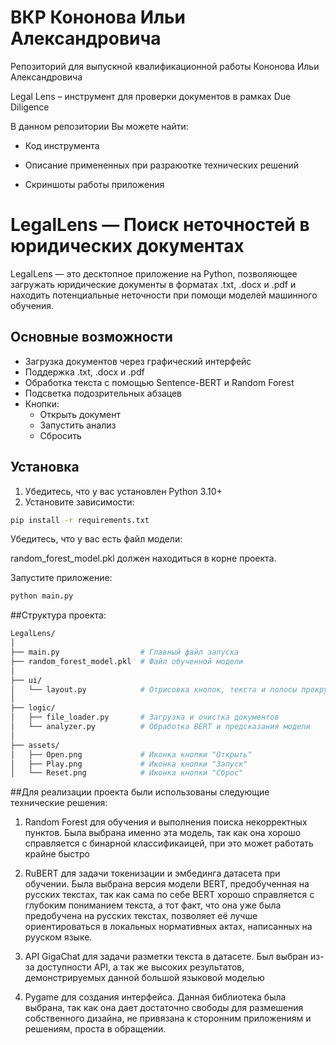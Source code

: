 # ВКР Кононова Ильи Александровича
Репозиторий для выпускной квалификационной работы Кононова Ильи Александровича

Legal Lens – инструмент для проверки документов в рамках Due Diligence

В данном репозитории Вы можете найти:

- Код инструмента

- Описание примененных при разраюотке технических решений

- Скриншоты работы приложения

# LegalLens — Поиск неточностей в юридических документах

LegalLens — это десктопное приложение на Python, позволяющее загружать юридические документы в форматах .txt, .docx и .pdf и находить потенциальные неточности при помощи моделей машинного обучения.

## Основные возможности

- Загрузка документов через графический интерфейс
- Поддержка .txt, .docx и .pdf
- Обработка текста с помощью Sentence-BERT и Random Forest
- Подсветка подозрительных абзацев
- Кнопки:
  - Открыть документ
  - Запустить анализ
  - Сбросить

## Установка

1. Убедитесь, что у вас установлен Python 3.10+
2. Установите зависимости:

```bash
pip install -r requirements.txt
```
Убедитесь, что у вас есть файл модели:

random_forest_model.pkl должен находиться в корне проекта.

Запустите приложение: 
```bash
python main.py
```
##Структура проекта:
```bash
LegalLens/
│
├── main.py                  # Главный файл запуска
├── random_forest_model.pkl  # Файл обученной модели
│
├── ui/
│   └── layout.py            # Отрисовка кнопок, текста и полосы прокрутки
│
├── logic/
│   ├── file_loader.py       # Загрузка и очистка документов
│   └── analyzer.py          # Обработка BERT и предсказания модели
│
├── assets/
│   ├── Open.png             # Иконка кнопки "Открыть"
│   ├── Play.png             # Иконка кнопки "Запуск"
│   └── Reset.png            # Иконка кнопки "Сброс"
```

##Для реализации проекта были использованы следующие технические решения:

1. Random Forest для обучения и выполнения поиска некорректных пунктов. Была выбрана именно эта модель, 
так как она хорошо справляется с бинарной классификаицей, при это может работать крайне быстро

2. RuBERT для задачи токенизации и эмбединга датасета при обучении. Была выбрана версия модели BERT, 
предобученная на русских текстах, так как сама по себе BERT хорошо справляется с глубоким пониманием текста,
а тот факт, что она уже была предобучена на русских текстах, позволяет её лучше ориентироваться в 
локальных нормативных актах, написанных на рууском языке.

3. API GigaChat для задачи разметки текста в датасете. Был выбран из-за доступности API, а так же высоких
результатов, демонстрируемых данной большой языковой моделью

4. Pygame для создания интерфейса. Данная библиотека была выбрана, так как она дает достаточно свободы для
размешения собственного дизайна, не привязана к сторонним приложениям и решениям, проста в обращении.

